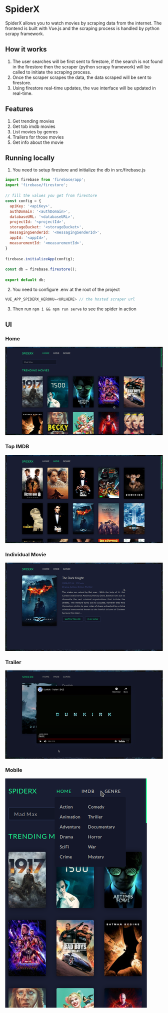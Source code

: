 # SpiderX
SpiderX allows you to watch movies by scraping data from the internet. The frontend is built with Vue.js and the scraping process is handled by python scrapy framework.

## How it works
1. The user searches will be first sent to firestore, if the search is not found in the firestore then the scraper (python scrapy framework) will be called to initiate the scraping process.
2. Once the scraper scrapes the data, the data scraped will be sent to firestore.
3. Using firestore real-time updates, the vue interface will be updated in real-time.

## Features
1. Get trending movies 
2. Get tob imdb movies
3. List movies by genres
4. Trailers for those movies
5. Get info about the movie

## Running locally

1. You need to setup firestore and initialize the db in src/firebase.js

```javascript
import firebase from 'firebase/app';
import 'firebase/firestore';

// fill the values you get from firestore
const config = {
  apiKey: '<apiKey>',
  authDomain: '<authDomain>',
  databaseURL: '<databaseURL>',
  projectId: '<projectId>',
  storageBucket: '<storageBucket>',
  messagingSenderId: '<messagingSenderId>',
  appId: '<appId>',
  measurementId: '<measurementId>',
}

firebase.initializeApp(config);

const db = firebase.firestore();

export default db;
```

2. You need to configure .env at the root of the project

```javascript
VUE_APP_SPIDERX_HEROKU=<URLHERE> // the hosted scraper url
```

3. Then run <code>npm i && npm run serve</code> to see the spider in action

## UI

### Home

![Home](screenshots/home.png)

### Top IMDB

![Imdb](screenshots/imdb.png)

### Individual Movie

![Movie](screenshots/movie.png)

### Trailer

![Trailer](screenshots/trailer.png)

### Mobile

![Mobile](screenshots/mobile.png)
